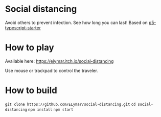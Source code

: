 # Social distancing
Avoid others to prevent infection. See how long you can last!
Based on [p5-typescript-starter](https://gaweph.github.io/p5-typescript-starter/)

# How to play
Available here: https://elymar.itch.io/social-distancing

Use mouse or trackpad to control the traveler.

# How to build
`git clone https://github.com/ELymar/social-distancing.git`
`cd social-distancing`
`npm install`
`npm start`



